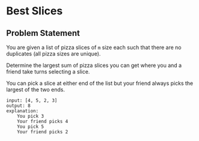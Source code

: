 # Best Slices

## Problem Statement

You are given a list of pizza slices of `m` size each such
that there are no duplicates (all pizza sizes are unique).

Determine the largest sum of pizza slices you can get
where you and a friend take turns selecting a slice.

You can pick a slice at either end of the list but your
friend always picks the largest of the two ends.

```
input: [4, 5, 2, 3]
output: 8
explanation:
    You pick 3
    Your friend picks 4
    You pick 5
    Your friend picks 2
```